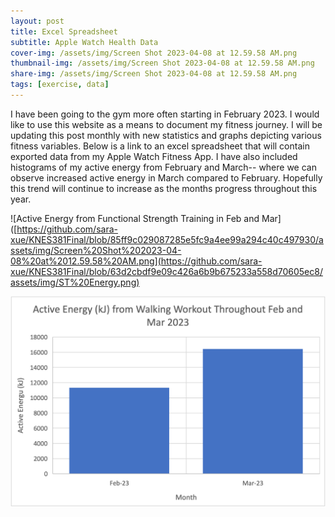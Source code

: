 ```yaml
---
layout: post
title: Excel Spreadsheet
subtitle: Apple Watch Health Data
cover-img: /assets/img/Screen Shot 2023-04-08 at 12.59.58 AM.png
thumbnail-img: /assets/img/Screen Shot 2023-04-08 at 12.59.58 AM.png
share-img: /assets/img/Screen Shot 2023-04-08 at 12.59.58 AM.png
tags: [exercise, data]
---
```


I have been going to the gym more often starting in February 2023. I would like to use this website as a means to document my fitness journey. I will be updating this post monthly with new statistics and graphs depicting various fitness variables. Below is a link to an excel spreadsheet that will contain exported data from my Apple Watch Fitness App. I have also included histograms of my active energy from February and March-- where we can observe increased active energy in March compared to February. Hopefully this trend will continue to increase as the months progress throughout this year. 

![Active Energy from Functional Strength Training in Feb and Mar]([https://github.com/sara-xue/KNES381Final/blob/85ff9c029087285e5fc9a4ee99a294c40c497930/assets/img/Screen%20Shot%202023-04-08%20at%2012.59.58%20AM.png](https://github.com/sara-xue/KNES381Final/blob/63d2cbdf9e09c426a6b9b675233a558d70605ec8/assets/img/ST%20Energy.png)

![Active Energy from Walking in Feb and Mar](https://github.com/sara-xue/KNES381Final/blob/63d2cbdf9e09c426a6b9b675233a558d70605ec8/assets/img/Walking%20Energy.png)
